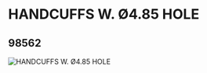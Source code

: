# HANDCUFFS W. Ø4.85 HOLE
## 98562
![HANDCUFFS W. Ø4.85 HOLE](https://lc-www-live-s.legocdn.com/media/bricks/5/2/4652053.jpg)
